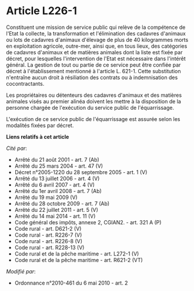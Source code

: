 # Article L226-1

Constituent une mission de service public qui relève de la compétence de l'Etat la collecte, la transformation et
l'élimination des cadavres d'animaux ou lots de cadavres d'animaux d'élevage de plus de 40 kilogrammes morts en exploitation
agricole, outre-mer, ainsi que, en tous lieux, des catégories de cadavres d'animaux et de matières animales dont la liste est
fixée par décret, pour lesquelles l'intervention de l'Etat est nécessaire dans l'intérêt général. La gestion de tout ou
partie de ce service peut être confiée par décret à l'établissement mentionné à l'article L. 621-1. Cette substitution
n'entraîne aucun droit à résiliation des contrats ou à indemnisation des cocontractants. 

Les propriétaires ou détenteurs des cadavres d'animaux et des matières animales visés au premier alinéa doivent les mettre à
la disposition de la personne chargée de l'exécution du service public de l'équarrissage.

L'exécution de ce service public de l'équarrissage est assurée selon les modalités fixées par décret.

**Liens relatifs à cet article**

_Cité par_:

  - Arrêté du 21 août 2001 - art. 7 (Ab)
  - Arrêté du 25 mars 2004 - art. 47 (V)
  - Décret n°2005-1220 du 28 septembre 2005 - art. 1 (V)
  - Arrêté du 13 juillet 2006 - art. 4 (V)
  - Arrêté du 6 avril 2007 - art. 4 (V)
  - Arrêté du 1er avril 2008 - art. 7 (Ab)
  - Arrêté du 19 mai 2009 (V)
  - Arrêté du 28 octobre 2009 - art. 7 (Ab)
  - Arrêté du 22 juillet 2011 - art. 5 (V)
  - Arrêté du 14 mai 2014 - art. 11 (V)
  - Code général des impôts, annexe 2, CGIAN2. - art. 321 A (P)
  - Code rural - art. D621-2 (V)
  - Code rural - art. R226-7 (V)
  - Code rural - art. R226-8 (V)
  - Code rural - art. R228-13 (V)
  - Code rural et de la pêche maritime - art. L272-1 (V)
  - Code rural et de la pêche maritime - art. R621-2 (VT)

_Modifié par_:

  - Ordonnance n°2010-461 du 6 mai 2010 - art. 2
